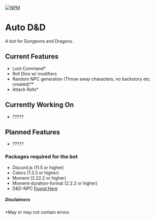 [![NPM](https://nodei.co/npm/dnd-npc.png?downloads=true&downloadRank=true&stars=true)](https://nodei.co/npm/dnd-npc/)

# Auto D&D
A bot for Dungeons and Dragons.

## Current Features
-	Loot Command*
- Roll Dice w/ modifiers
- Random NPC generation (Throw away characters, no backstory etc. created)**
- Attack Rolls*

## Currently Working On
- ?????

## Planned Features
- ?????

### Packages required for the bot
- Discord.js (11.5 or higher)
- Colors (1.3.3 or higher)
- Moment (2.22.2 or higher)
- Moment-duration-format (2.2.2 or higher)
- D&D-NPC [Found Here](https://github.com/Multarix/DnD-NPC)

##### Disclaimers
*May or may not contain errors<br/>
